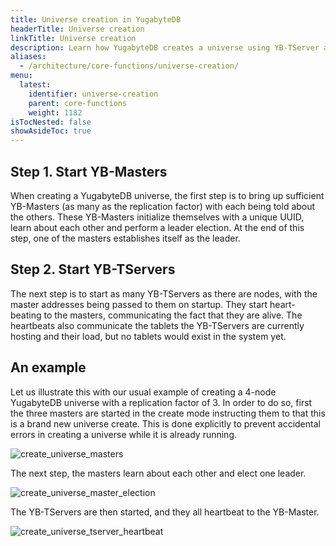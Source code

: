 ```yaml
---
title: Universe creation in YugabyteDB
headerTitle: Universe creation
linkTitle: Universe creation
description: Learn how YugabyteDB creates a universe using YB-TServer and YB-Master nodes.
aliases:
  - /architecture/core-functions/universe-creation/
menu:
  latest:
    identifier: universe-creation
    parent: core-functions
    weight: 1182
isTocNested: false
showAsideToc: true
---
```


## Step 1. Start YB-Masters

When creating a YugabyteDB universe, the first step is to bring up sufficient YB-Masters (as many as
the replication factor) with each being told about the others. These YB-Masters initialize themselves with a unique
UUID, learn about each other and perform a leader election. At the end of this step, one of the masters establishes itself as the leader.

## Step 2. Start YB-TServers

The next step is to start as many YB-TServers as there are nodes, with the master addresses being
passed to them on startup. They start heart-beating to the masters, communicating the fact that they
are alive. The heartbeats also communicate the tablets the YB-TServers are currently hosting and
their load, but no tablets would exist in the system yet.

## An example

Let us illustrate this with our usual example of creating a 4-node YugabyteDB universe with a
replication factor of 3. In order to do so, first the three masters are started in the create mode
instructing them to that this is a brand new universe create. This is done explicitly to prevent
accidental errors in creating a universe while it is already running.

![create_universe_masters](/images/architecture/create_universe_masters.png)

The next step, the masters learn about each other and elect one leader.

![create_universe_master_election](/images/architecture/create_universe_master_election.png)

The YB-TServers are then started, and they all heartbeat to the YB-Master.

![create_universe_tserver_heartbeat](/images/architecture/create_universe_tserver_heartbeat.png)
